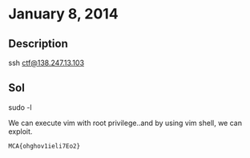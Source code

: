 # January 8, 2014

## Description
ssh ctf@138.247.13.103

## Sol
sudo -l

We can execute vim with root privilege..and by using vim shell, we can exploit.

`MCA{ohghov1ieli7Eo2}`
